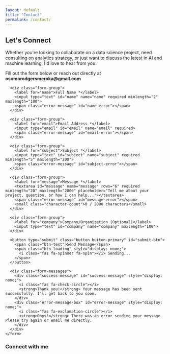 ```yaml
---
layout: default
title: "Contact"
permalink: /contact/
---
```


<section class="contact-intro">
  <div class="intro-content">
    <h2>Let's Connect</h2>
    <p class="intro-text">
      Whether you're looking to collaborate on a data science project, need consulting on analytics strategy, or just want to discuss the latest in AI and machine learning, I'd love to hear from you.
    </p>
    <p class="intro-text">
      Fill out the form below or reach out directly at <strong>osumorodgersmeroka@gmail.com</strong>
    </p>
  </div>
</section>

<section class="contact-form-section">
  <div class="container">
    <form class="contact-form" action="https://formspree.io/f/xkgzraab" method="POST" id="contact-form">
      <!-- Hidden fields for Formspree -->
      <input type="hidden" name="_subject" value="New Portfolio Contact Form Submission">
      <input type="hidden" name="_replyto" value="">
      <input type="hidden" name="_next" value="thank-you">
      
      <div class="form-group">
        <label for="name">Full Name *</label>
        <input type="text" id="name" name="name" required minlength="2" maxlength="100">
        <span class="error-message" id="name-error"></span>
      </div>
      
      <div class="form-group">
        <label for="email">Email Address *</label>
        <input type="email" id="email" name="email" required>
        <span class="error-message" id="email-error"></span>
      </div>
      
      <div class="form-group">
        <label for="subject">Subject *</label>
        <input type="text" id="subject" name="subject" required minlength="5" maxlength="200">
        <span class="error-message" id="subject-error"></span>
      </div>
      
      <div class="form-group">
        <label for="message">Message *</label>
        <textarea id="message" name="message" rows="6" required minlength="20" maxlength="2000" placeholder="Tell me about your project, question, or how I can help..."></textarea>
        <span class="error-message" id="message-error"></span>
        <small class="character-count">0 / 2000 characters</small>
      </div>
      
      <div class="form-group">
        <label for="company">Company/Organization (Optional)</label>
        <input type="text" id="company" name="company" maxlength="100">
      </div>
      
      <button type="submit" class="button button-primary" id="submit-btn">
        <span class="btn-text">Send Message</span>
        <span class="btn-loading" style="display: none;">
          <i class="fas fa-spinner fa-spin"></i> Sending...
        </span>
      </button>
      
      <div class="form-messages">
        <div class="success-message" id="success-message" style="display: none;">
          <i class="fas fa-check-circle"></i>
          <strong>Thank you!</strong> Your message has been sent successfully. I'll get back to you soon.
        </div>
        <div class="error-message-box" id="error-message" style="display: none;">
          <i class="fas fa-exclamation-circle"></i>
          <strong>Oops!</strong> There was an error sending your message. Please try again or email me directly.
        </div>
      </div>
    </form>
  </div>
</section>

<section class="contact-social">
  <div class="container">
    <h3>Connect with me</h3>
    <div class="social-links">
      <a href="mailto:osumorodgersmeroka@gmail.com" class="social-link" aria-label="Email">
        <i class="fas fa-envelope"></i>
      </a>
      <a href="https://www.linkedin.com/in/rodgersmerokaosumo/" target="_blank" class="social-link" aria-label="LinkedIn">
        <i class="fab fa-linkedin"></i>
      </a>
      <a href="https://twitter.com/osumo_meroka" target="_blank" class="social-link" aria-label="Twitter">
        <i class="fab fa-twitter"></i>
      </a>
      <a href="https://github.com/rodgersmerokaosumo" target="_blank" class="social-link" aria-label="GitHub">
        <i class="fab fa-github"></i>
      </a>
    </div>
  </div>
</section>

<script>
document.addEventListener('DOMContentLoaded', function() {
  const form = document.getElementById('contact-form');
  const submitBtn = document.getElementById('submit-btn');
  const btnText = submitBtn.querySelector('.btn-text');
  const btnLoading = submitBtn.querySelector('.btn-loading');
  const successMessage = document.getElementById('success-message');
  const errorMessage = document.getElementById('error-message');
  const messageTextarea = document.getElementById('message');
  const characterCount = document.querySelector('.character-count');
  
  // Character counter for message field
  messageTextarea.addEventListener('input', function() {
    const count = this.value.length;
    const maxLength = this.getAttribute('maxlength');
    characterCount.textContent = `${count} / ${maxLength} characters`;
    
    if (count > maxLength * 0.9) {
      characterCount.style.color = '#dc3545';
    } else {
      characterCount.style.color = '#888888';
    }
  });
  
  // Form validation functions
  function showError(fieldId, message) {
    const errorElement = document.getElementById(fieldId + '-error');
    errorElement.textContent = message;
    errorElement.classList.add('show');
  }
  
  function hideError(fieldId) {
    const errorElement = document.getElementById(fieldId + '-error');
    errorElement.classList.remove('show');
  }
  
  function validateField(field) {
    const value = field.value.trim();
    const fieldId = field.id;
    let isValid = true;
    
    hideError(fieldId);
    
    if (field.hasAttribute('required') && !value) {
      showError(fieldId, 'This field is required.');
      isValid = false;
    } else if (fieldId === 'email' && value) {
      const emailRegex = /^[^\s@]+@[^\s@]+\.[^\s@]+$/;
      if (!emailRegex.test(value)) {
        showError(fieldId, 'Please enter a valid email address.');
        isValid = false;
      }
    } else if (field.hasAttribute('minlength') && value.length < parseInt(field.getAttribute('minlength'))) {
      showError(fieldId, `Minimum ${field.getAttribute('minlength')} characters required.`);
      isValid = false;
    }
    
    return isValid;
  }
  
  // Real-time validation
  const requiredFields = form.querySelectorAll('input[required], textarea[required]');
  requiredFields.forEach(field => {
    field.addEventListener('blur', () => validateField(field));
    field.addEventListener('input', () => {
      if (field.classList.contains('error')) {
        validateField(field);
      }
    });
  });
  
  // Form submission
  form.addEventListener('submit', async function(e) {
    e.preventDefault();
    
    // Validate all fields
    let isFormValid = true;
    requiredFields.forEach(field => {
      if (!validateField(field)) {
        isFormValid = false;
        field.classList.add('error');
      } else {
        field.classList.remove('error');
      }
    });
    
    if (!isFormValid) {
      return;
    }
    
    // Show loading state
    btnText.style.display = 'none';
    btnLoading.style.display = 'inline-flex';
    submitBtn.disabled = true;
    
    // Hide previous messages
    successMessage.style.display = 'none';
    errorMessage.style.display = 'none';
    
    try {
      const formData = new FormData(form);
      const response = await fetch(form.action, {
        method: 'POST',
        body: formData,
        headers: {
          'Accept': 'application/json'
        }
      });
      
      if (response.ok) {
        successMessage.style.display = 'flex';
        form.reset();
        characterCount.textContent = '0 / 2000 characters';
      } else {
        throw new Error('Form submission failed');
      }
    } catch (error) {
      errorMessage.style.display = 'flex';
    } finally {
      // Reset button state
      btnText.style.display = 'inline';
      btnLoading.style.display = 'none';
      submitBtn.disabled = false;
    }
  });
});
</script>
